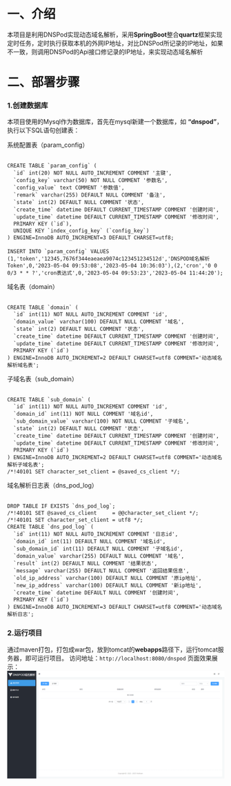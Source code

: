 # 一、介绍
本项目是利用DNSPod实现动态域名解析，采用**SpringBoot**整合**quartz**框架实现定时任务，定时执行获取本机的外网IP地址，对比DNSPod所记录的IP地址，如果不一致，则调用DNSPod的Api接口修记录的IP地址，来实现动态域名解析

# 二、部署步骤
### 1.创建数据库
本项目使用的Mysql作为数据库，首先在mysql新建一个数据库，如 **“dnspod”**，执行以下SQL语句创建表：

系统配置表（param_config）
``` mysql

CREATE TABLE `param_config` (
  `id` int(20) NOT NULL AUTO_INCREMENT COMMENT '主键',
  `config_key` varchar(50) NOT NULL COMMENT '参数名',
  `config_value` text COMMENT '参数值',
  `remark` varchar(255) DEFAULT NULL COMMENT '备注',
  `state` int(2) DEFAULT NULL COMMENT '状态',
  `create_time` datetime DEFAULT CURRENT_TIMESTAMP COMMENT '创建时间',
  `update_time` datetime DEFAULT CURRENT_TIMESTAMP COMMENT '修改时间',
  PRIMARY KEY (`id`),
  UNIQUE KEY `index_config_key` (`config_key`)
) ENGINE=InnoDB AUTO_INCREMENT=3 DEFAULT CHARSET=utf8;

INSERT INTO `param_config` VALUES (1,'token','12345,7676f344eaeaea9074c123451234512d','DNSPOD域名解析Token',0,'2023-05-04 09:53:08','2023-05-04 10:36:03'),(2,'cron','0 0 0/3 * * ?','cron表达式',0,'2023-05-04 09:53:23','2023-05-04 11:44:20');

```

域名表（domain）
``` mysql

CREATE TABLE `domain` (
  `id` int(11) NOT NULL AUTO_INCREMENT COMMENT 'id',
  `domain_value` varchar(100) DEFAULT NULL COMMENT '域名',
  `state` int(2) DEFAULT NULL COMMENT '状态',
  `create_time` datetime DEFAULT CURRENT_TIMESTAMP COMMENT '创建时间',
  `update_time` datetime DEFAULT CURRENT_TIMESTAMP COMMENT '修改时间',
  PRIMARY KEY (`id`)
) ENGINE=InnoDB AUTO_INCREMENT=2 DEFAULT CHARSET=utf8 COMMENT='动态域名解析域名表';

```

子域名表（sub_domain）
``` mysql

CREATE TABLE `sub_domain` (
  `id` int(11) NOT NULL AUTO_INCREMENT COMMENT 'id',
  `domain_id` int(11) NOT NULL COMMENT '域名id',
  `sub_domain_value` varchar(100) NOT NULL COMMENT '子域名',
  `state` int(2) DEFAULT NULL COMMENT '状态',
  `create_time` datetime DEFAULT CURRENT_TIMESTAMP COMMENT '创建时间',
  `update_time` datetime DEFAULT CURRENT_TIMESTAMP COMMENT '修改时间',
  PRIMARY KEY (`id`)
) ENGINE=InnoDB AUTO_INCREMENT=2 DEFAULT CHARSET=utf8 COMMENT='动态域名解析子域名表';
/*!40101 SET character_set_client = @saved_cs_client */;

```

域名解析日志表（dns_pod_log）
``` mysql

DROP TABLE IF EXISTS `dns_pod_log`;
/*!40101 SET @saved_cs_client     = @@character_set_client */;
/*!40101 SET character_set_client = utf8 */;
CREATE TABLE `dns_pod_log` (
  `id` int(11) NOT NULL AUTO_INCREMENT COMMENT '日志id',
  `domain_id` int(11) DEFAULT NULL COMMENT '域名id',
  `sub_domain_id` int(11) DEFAULT NULL COMMENT '子域名id',
  `domain_value` varchar(255) DEFAULT NULL COMMENT '域名',
  `result` int(2) DEFAULT NULL COMMENT '结果状态',
  `message` varchar(255) DEFAULT NULL COMMENT '返回结果信息',
  `old_ip_address` varchar(100) DEFAULT NULL COMMENT '原ip地址',
  `new_ip_address` varchar(100) DEFAULT NULL COMMENT '新ip地址',
  `create_time` datetime DEFAULT NULL COMMENT '创建时间',
  PRIMARY KEY (`id`)
) ENGINE=InnoDB AUTO_INCREMENT=3 DEFAULT CHARSET=utf8 COMMENT='动态域名解析日志';

```

### 2.运行项目
通过maven打包，打包成war包，放到tomcat的**webapps**路径下，运行tomcat服务器，即可运行项目。
访问地址：`http://localhost:8080/dnspod`
页面效果展示：
![](https://raw.githubusercontent.com/wei-xuan-4919/DNSPod/master/images/index.png)
